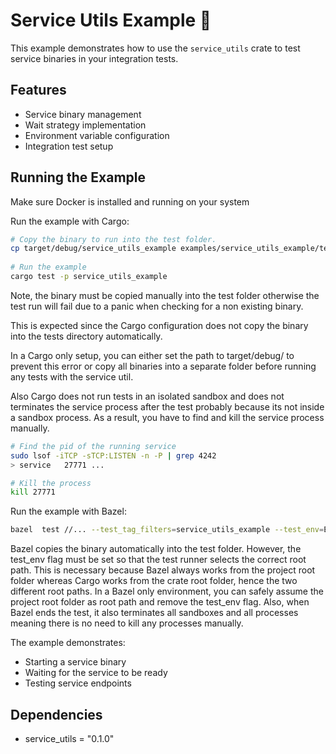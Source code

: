 # Service Utils Example 🔧

This example demonstrates how to use the `service_utils` crate to test service binaries in your integration tests.

## Features

- Service binary management
- Wait strategy implementation
- Environment variable configuration
- Integration test setup

## Running the Example

Make sure Docker is installed and running on your system

Run the example with Cargo:

```bash
# Copy the binary to run into the test folder.  
cp target/debug/service_utils_example examples/service_utils_example/tests/service 
    
# Run the example     
cargo test -p service_utils_example
```

Note, the binary must be copied manually into the test folder otherwise the test run will fail
due to a panic when checking for a non existing binary.

This is expected since the Cargo configuration does not copy the binary into the tests directory automatically.

In a Cargo only setup, you can either set the path to target/debug/ to prevent this error
or copy all binaries into a separate folder before running any tests with the service util.

Also Cargo does not run tests in an isolated sandbox and does not terminates the
service process after the test probably because its not inside a sandbox process.
As a result, you have to find and kill the service process manually.

```bash
# Find the pid of the running service 
sudo lsof -iTCP -sTCP:LISTEN -n -P | grep 4242
> service   27771 ...

# Kill the process 
kill 27771
```  

Run the example with Bazel:

```bash
bazel  test //... --test_tag_filters=service_utils_example --test_env=ENV=LOCAL
```

Bazel copies the binary automatically into the test folder. However, the test_env flag must be set
so that the test runner selects the correct root path. This is necessary because Bazel always works from the project
root folder whereas Cargo works from the crate root folder, hence the two different root paths. 
In a Bazel only environment, you can safely assume the project root folder as root path and remove the test_env flag.
Also, when Bazel ends the test, it also terminates all sandboxes and all processes
meaning there is no need to kill any processes manually.

The example demonstrates:

- Starting a service binary
- Waiting for the service to be ready
- Testing service endpoints

## Dependencies

- service_utils = "0.1.0"
